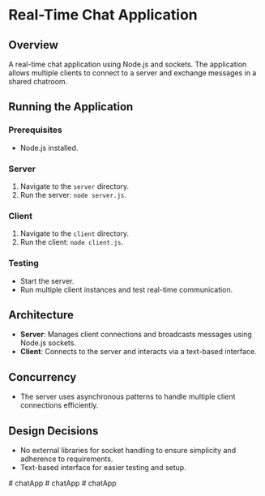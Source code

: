 # Real-Time Chat Application

## Overview
A real-time chat application using Node.js and sockets. The application allows multiple clients to connect to a server and exchange messages in a shared chatroom.

## Running the Application
### Prerequisites
- Node.js installed.

### Server
1. Navigate to the `server` directory.
2. Run the server: `node server.js`.

### Client
1. Navigate to the `client` directory.
2. Run the client: `node client.js`.

### Testing
- Start the server.
- Run multiple client instances and test real-time communication.

## Architecture
- **Server**: Manages client connections and broadcasts messages using Node.js sockets.
- **Client**: Connects to the server and interacts via a text-based interface.

## Concurrency
- The server uses asynchronous patterns to handle multiple client connections efficiently.

## Design Decisions
- No external libraries for socket handling to ensure simplicity and adherence to requirements.
- Text-based interface for easier testing and setup.


#   c h a t A p p  
 #   c h a t A p p  
 #   c h a t A p p  
 